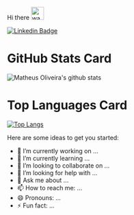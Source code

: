 Hi there <img alt="wave" src="https://raw.githubusercontent.com/MartinHeinz/MartinHeinz/master/wave.gif" width="30px">

[![Linkedin Badge](https://img.shields.io/badge/-pranjaljain0-blue?style=flat-square&logo=Linkedin&logoColor=white&link=https://www.linkedin.com/in/matheusop1/)](https://www.linkedin.com/in/matheusop1/)

<h1>GitHub Stats Card</h1>

![Matheus Oliveira's github stats](https://github-readme-stats.vercel.app/api?username=matheus-dev1&show_icons=true&theme=material-palenight)

<h1>Top Languages Card</h1>

[![Top Langs](https://github-readme-stats.vercel.app/api/top-langs/?username=matheus-dev1&layout=compact)](https://github.com/anuraghazra/github-readme-stats)

Here are some ideas to get you started:

- 🔭 I’m currently working on ...
- 🌱 I’m currently learning ...
- 👯 I’m looking to collaborate on ...
- 🤔 I’m looking for help with ...
- 💬 Ask me about ...
- 📫 How to reach me: ...
- 😄 Pronouns: ...
- ⚡ Fun fact: ...

